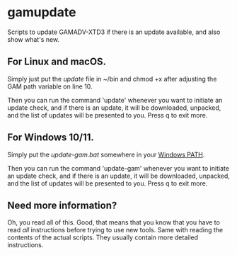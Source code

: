 # gamupdate
Scripts to update GAMADV-XTD3 if there is an update available, and also show what's new.

## For Linux and macOS.
Simply just put the _update_ file in ~/bin and chmod +x after adjusting the GAM path variable on line 10.

Then you can run the command 'update' whenever you want to initiate an update check, and if there is an update, it will be downloaded, unpacked, and the list of updates will be presented to you. Press q to exit more.

## For Windows 10/11.
Simply put the _update-gam.bat_ somewhere in your [Windows PATH](https://www.computerhope.com/issues/ch000549.htm).

Then you can run the command 'update-gam' whenever you want to initiate an update check, and if there is an update, it will be downloaded, unpacked, and the list of updates will be presented to you. Press q to exit more.

## Need more information?
Oh, you read all of this. Good, that means that you know that you have to read _all_ instructions before trying to use new tools. Same with reading the contents of the actual scripts. They usually contain more detailed instructions.
